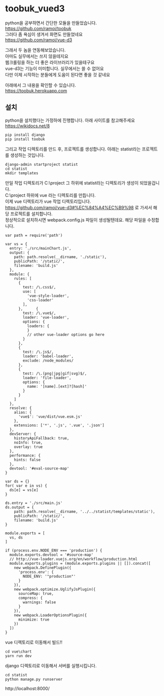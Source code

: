 # toobuk_vued3
python을 공부하면서 간단한 모듈을 만들었습니다.  
https://github.com/ramoi/toobuk  
그러다 좀 욕심이 생겨서 화면도 만들었네요  
https://github.com/ramoi/vue-d3  

그래서 두 놈을 연동해보았습니다.  
아마도 실무에서는 쓰지 않을테지요  
웹크롤링을 하는 더 좋은 라이브러리가 있을테구요  
vue-d3는 기능이 미미합니다. 실무에서는 쓸 수 없어요  
다만 이제 시작하는 분들에게 도움이 된다면 좋을 것 같네요  

아래에서 그 내용을 확인할 수 있습니다.  
https://toobuk.herokuapp.com

## 설치 
python을 설치했다는 가정하에 진행합니다. 아래 사이트를 참고해주세요  
https://wikidocs.net/8

	pip install django
	pip install toobuk


그리고 작업 디렉토리를 만드 후, 프로젝트를 생성합니다. 아래는 statist라는 프로젝트를 생성하는 것입니다.  

	django-admin startproject statist
	cd statist
	mkdir templates

만일 작업 디렉토리가 C:\project 그 하위에 statist라는 디렉토리가 생성이 되었을겁니다.  
C:\project 하위에 vue 라는 디렉토리를 만듭니다.  
이제 vue 디렉토리가 vue 작업 디렉토리입니다.  
https://github.com/ramoi/vue-d3#%EC%84%A4%EC%B9%98 로 가셔서 해당 프로젝트를 설치합니다.  
정상적으로 설치하시면 webpack.config.js 파일이 생성될텐데요. 해당 파일을 수정합니다.  

~~~
var path = require('path')

var vs = {
  entry: './src/mainChart.js',
  output: {
    path: path.resolve(__dirname, './static'),
    publicPath: '/static/',
    filename: 'build.js'
  },
  module: {
    rules: [
      {
        test: /\.css$/,
        use: [
          'vue-style-loader',
          'css-loader'
        ],
      },      {
        test: /\.vue$/,
        loader: 'vue-loader',
        options: {
          loaders: {
          }
          // other vue-loader options go here
        }
      },
      {
        test: /\.js$/,
        loader: 'babel-loader',
        exclude: /node_modules/
      },
      {
        test: /\.(png|jpg|gif|svg)$/,
        loader: 'file-loader',
        options: {
          name: '[name].[ext]?[hash]'
        }
      }
    ]
  },
  resolve: {
    alias: {
      'vue$': 'vue/dist/vue.esm.js'
    },
    extensions: ['*', '.js', '.vue', '.json']
  },
  devServer: {
    historyApiFallback: true,
    noInfo: true,
    overlay: true
  },
  performance: {
    hints: false
  },
  devtool: '#eval-source-map'
}

var ds = {}
for( var e in vs) {
  ds[e] = vs[e]
}

ds.entry = './src/main.js'
ds.output = {
    path: path.resolve(__dirname, '../../statist/templates/static'),
    publicPath: '/static/',
    filename: 'build.js'
}

module.exports = [
  vs, ds
]

if (process.env.NODE_ENV === 'production') {
  module.exports.devtool = '#source-map'
  // http://vue-loader.vuejs.org/en/workflow/production.html
  module.exports.plugins = (module.exports.plugins || []).concat([
    new webpack.DefinePlugin({
      'process.env': {
        NODE_ENV: '"production"'
      }
    }),
    new webpack.optimize.UglifyJsPlugin({
      sourceMap: true,
      compress: {
        warnings: false
      }
    }),
    new webpack.LoaderOptionsPlugin({
      minimize: true
    })
  ])
}
~~~

vue 디렉토리로 이동해서 빌드!!  

	cd vue\chart
	yarn run dev


django 디렉토리로 이동해서 서버를 실행시킵니다.

	cd statist
	python manage.py runserver

http://localhost:8000/